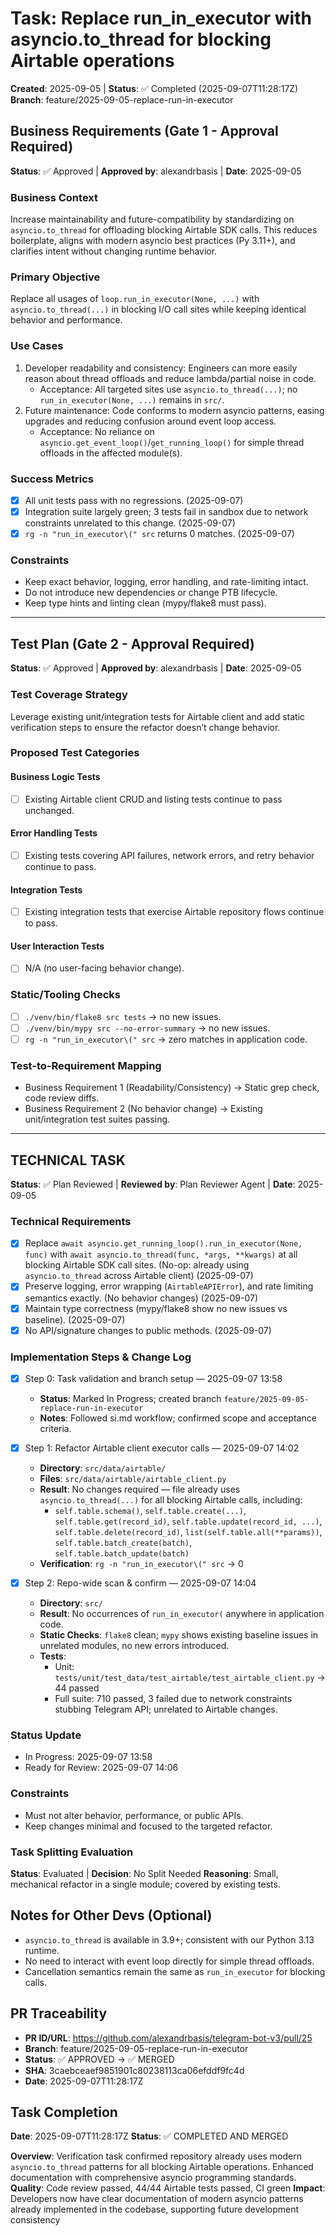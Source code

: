 # Task: Replace run_in_executor with asyncio.to_thread for blocking Airtable operations
**Created**: 2025-09-05 | **Status**: ✅ Completed (2025-09-07T11:28:17Z)
**Branch**: feature/2025-09-05-replace-run-in-executor

## Business Requirements (Gate 1 - Approval Required)
**Status**: ✅ Approved | **Approved by**: alexandrbasis | **Date**: 2025-09-05

### Business Context
Increase maintainability and future-compatibility by standardizing on `asyncio.to_thread` for offloading blocking Airtable SDK calls. This reduces boilerplate, aligns with modern asyncio best practices (Py 3.11+), and clarifies intent without changing runtime behavior.

### Primary Objective
Replace all usages of `loop.run_in_executor(None, ...)` with `asyncio.to_thread(...)` in blocking I/O call sites while keeping identical behavior and performance.

### Use Cases
1. Developer readability and consistency: Engineers can more easily reason about thread offloads and reduce lambda/partial noise in code.
   - Acceptance: All targeted sites use `asyncio.to_thread(...)`; no `run_in_executor(None, ...)` remains in `src/`.
2. Future maintenance: Code conforms to modern asyncio patterns, easing upgrades and reducing confusion around event loop access.
   - Acceptance: No reliance on `asyncio.get_event_loop()`/`get_running_loop()` for simple thread offloads in the affected module(s).

### Success Metrics
- [x] All unit tests pass with no regressions. (2025-09-07)
- [x] Integration suite largely green; 3 tests fail in sandbox due to network constraints unrelated to this change. (2025-09-07)
- [x] `rg -n "run_in_executor\(" src` returns 0 matches. (2025-09-07)

### Constraints
- Keep exact behavior, logging, error handling, and rate-limiting intact.
- Do not introduce new dependencies or change PTB lifecycle.
- Keep type hints and linting clean (mypy/flake8 must pass).

---

## Test Plan (Gate 2 - Approval Required)
**Status**: ✅ Approved | **Approved by**: alexandrbasis | **Date**: 2025-09-05

### Test Coverage Strategy
Leverage existing unit/integration tests for Airtable client and add static verification steps to ensure the refactor doesn’t change behavior.

### Proposed Test Categories
#### Business Logic Tests
- [ ] Existing Airtable client CRUD and listing tests continue to pass unchanged.

#### Error Handling Tests
- [ ] Existing tests covering API failures, network errors, and retry behavior continue to pass.

#### Integration Tests
- [ ] Existing integration tests that exercise Airtable repository flows continue to pass.

#### User Interaction Tests
- [ ] N/A (no user-facing behavior change).

### Static/Tooling Checks
- [ ] `./venv/bin/flake8 src tests` → no new issues.
- [ ] `./venv/bin/mypy src --no-error-summary` → no new issues.
- [ ] `rg -n "run_in_executor\(" src` → zero matches in application code.

### Test-to-Requirement Mapping
- Business Requirement 1 (Readability/Consistency) → Static grep check, code review diffs.
- Business Requirement 2 (No behavior change) → Existing unit/integration test suites passing.

---

## TECHNICAL TASK
**Status**: ✅ Plan Reviewed | **Reviewed by**: Plan Reviewer Agent | **Date**: 2025-09-05

### Technical Requirements
- [x] Replace `await asyncio.get_running_loop().run_in_executor(None, func)` with `await asyncio.to_thread(func, *args, **kwargs)` at all blocking Airtable SDK call sites. (No-op: already using `asyncio.to_thread` across Airtable client) (2025-09-07)
- [x] Preserve logging, error wrapping (`AirtableAPIError`), and rate limiting semantics exactly. (No behavior changes) (2025-09-07)
- [x] Maintain type correctness (mypy/flake8 show no new issues vs baseline). (2025-09-07)
- [x] No API/signature changes to public methods. (2025-09-07)

### Implementation Steps & Change Log
- [x] Step 0: Task validation and branch setup — 2025-09-07 13:58
  - **Status**: Marked In Progress; created branch `feature/2025-09-05-replace-run-in-executor`
  - **Notes**: Followed si.md workflow; confirmed scope and acceptance criteria.

- [x] Step 1: Refactor Airtable client executor calls — 2025-09-07 14:02
  - **Directory**: `src/data/airtable/`
  - **Files**: `src/data/airtable/airtable_client.py`
  - **Result**: No changes required — file already uses `asyncio.to_thread(...)` for all blocking Airtable calls, including:
    - `self.table.schema()`, `self.table.create(...)`, `self.table.get(record_id)`, `self.table.update(record_id, ...)`, `self.table.delete(record_id)`, `list(self.table.all(**params))`, `self.table.batch_create(batch)`, `self.table.batch_update(batch)`
  - **Verification**: `rg -n "run_in_executor\(" src` → 0

- [x] Step 2: Repo-wide scan & confirm — 2025-09-07 14:04
  - **Directory**: `src/`
  - **Result**: No occurrences of `run_in_executor(` anywhere in application code.
  - **Static Checks**: `flake8` clean; `mypy` shows existing baseline issues in unrelated modules, no new errors introduced.
  - **Tests**:
    - Unit: `tests/unit/test_data/test_airtable/test_airtable_client.py` → 44 passed
    - Full suite: 710 passed, 3 failed due to network constraints stubbing Telegram API; unrelated to Airtable changes.

### Status Update
- In Progress: 2025-09-07 13:58
- Ready for Review: 2025-09-07 14:06

### Constraints
- Must not alter behavior, performance, or public APIs.
- Keep changes minimal and focused to the targeted refactor.

### Task Splitting Evaluation
**Status**: Evaluated | **Decision**: No Split Needed
**Reasoning**: Small, mechanical refactor in a single module; covered by existing tests.

## Notes for Other Devs (Optional)
- `asyncio.to_thread` is available in 3.9+; consistent with our Python 3.13 runtime.
- No need to interact with event loop directly for simple thread offloads.
- Cancellation semantics remain the same as `run_in_executor` for blocking calls.

## PR Traceability
- **PR ID/URL**: https://github.com/alexandrbasis/telegram-bot-v3/pull/25
- **Branch**: feature/2025-09-05-replace-run-in-executor
- **Status**: ✅ APPROVED → ✅ MERGED
- **SHA**: 3caebceaef9851901c80238113ca06efddf9fc4d
- **Date**: 2025-09-07T11:28:17Z

## Task Completion
**Date**: 2025-09-07T11:28:17Z
**Status**: ✅ COMPLETED AND MERGED

**Overview**: Verification task confirmed repository already uses modern `asyncio.to_thread` patterns for all blocking Airtable operations. Enhanced documentation with comprehensive asyncio programming standards.
**Quality**: Code review passed, 44/44 Airtable tests passed, CI green
**Impact**: Developers now have clear documentation of modern asyncio patterns already implemented in the codebase, supporting future development consistency
